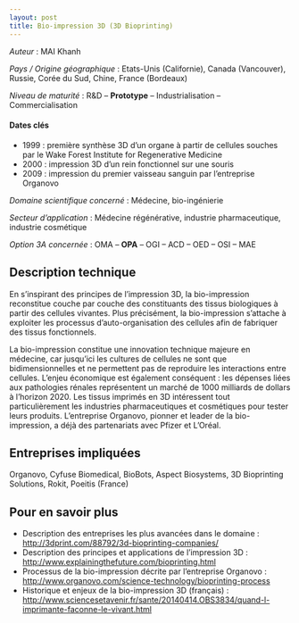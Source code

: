 ```yaml
---
layout: post
title: Bio-impression 3D (3D Bioprinting)
---
```


_Auteur_ : MAI Khanh

_Pays / Origine géographique_ : Etats-Unis (Californie), Canada (Vancouver), Russie, Corée du Sud, Chine, France (Bordeaux)


_Niveau de maturité_ : R&D – **Prototype** – Industrialisation – Commercialisation


#### Dates clés
+ 1999 : première synthèse 3D d’un organe à partir de cellules souches par le Wake Forest Institute for
Regenerative Medicine
+ 2000 : impression 3D d’un rein fonctionnel sur une souris
+ 2009 : impression du premier vaisseau sanguin par l’entreprise Organovo


_Domaine scientifique concerné_ : Médecine, bio-ingénierie


_Secteur d’application_ : Médecine régénérative, industrie pharmaceutique, industrie cosmétique


_Option 3A concernée_ : OMA – **OPA** – OGI – ACD – OED – OSI – MAE 


## Description technique

En s’inspirant des principes de l’impression 3D, la bio-impression reconstitue couche par couche des constituants des tissus biologiques à partir des cellules vivantes. Plus précisément, la bio-impression s’attache à exploiter les processus d’auto-organisation des cellules afin de fabriquer des tissus fonctionnels.

La bio-impression constitue une innovation technique majeure en médecine, car jusqu’ici les cultures de cellules ne sont que bidimensionnelles et ne permettent pas de reproduire les interactions entre cellules. L’enjeu économique est également conséquent : les dépenses liées aux pathologies rénales représentent un marché de 1000 milliards de dollars à l’horizon 2020. Les tissus imprimés en 3D intéressent tout particulièrement les industries pharmaceutiques et cosmétiques pour tester leurs produits. L’entreprise Organovo, pionner et leader de la bio-impression, a déjà des partenariats avec Pfizer et L’Oréal. 


## Entreprises impliquées

Organovo, Cyfuse Biomedical, BioBots, Aspect Biosystems, 3D Bioprinting Solutions, Rokit, Poeitis (France)

## Pour en savoir plus

+ Description des entreprises les plus avancées dans le domaine :
<http://3dprint.com/88792/3d-bioprinting-companies/>
+ Description des principes et applications de l’impression 3D : 
<http://www.explainingthefuture.com/bioprinting.html>
+ Processus de la bio-impression décrite par l’entreprise Organovo : 
<http://www.organovo.com/science-technology/bioprinting-process>
+ Historique et enjeux de la bio-impression 3D (français) : 
<http://www.sciencesetavenir.fr/sante/20140414.OBS3834/quand-l-imprimante-faconne-le-vivant.html>
